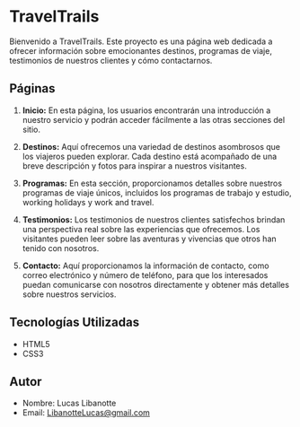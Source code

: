 # TravelTrails

Bienvenido a TravelTrails. Este proyecto es una página web dedicada a ofrecer información sobre emocionantes destinos, programas de viaje, testimonios de nuestros clientes y cómo contactarnos.

## Páginas

1. **Inicio:** En esta página, los usuarios encontrarán una introducción a nuestro servicio y podrán acceder fácilmente a las otras secciones del sitio.

2. **Destinos:** Aquí ofrecemos una variedad de destinos asombrosos que los viajeros pueden explorar. Cada destino está acompañado de una breve descripción y fotos para inspirar a nuestros visitantes.

3. **Programas:** En esta sección, proporcionamos detalles sobre nuestros programas de viaje únicos, incluidos los programas de trabajo y estudio, working holidays y work and travel.

4. **Testimonios:** Los testimonios de nuestros clientes satisfechos brindan una perspectiva real sobre las experiencias que ofrecemos. Los visitantes pueden leer sobre las aventuras y vivencias que otros han tenido con nosotros.

5. **Contacto:** Aquí proporcionamos la información de contacto, como correo electrónico y número de teléfono, para que los interesados puedan comunicarse con nosotros directamente y obtener más detalles sobre nuestros servicios.

## Tecnologías Utilizadas

- HTML5
- CSS3


## Autor

- Nombre: Lucas Libanotte
- Email: LibanotteLucas@gmail.com


